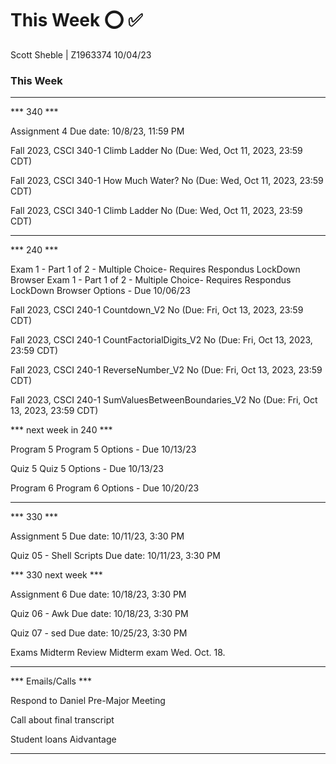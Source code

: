 # This Week      ⭕ ✅ 
Scott Sheble | Z1963374                                                                 10/04/23              
### This Week ###
__________________________________________________________________________________________________



*** 340 ***

Assignment 4
Due date: 10/8/23, 11:59 PM

Fall 2023, CSCI 340-1	Climb Ladder	No	(Due: Wed, Oct 11, 2023, 23:59 CDT)	

Fall 2023, CSCI 340-1	How Much Water?	No	(Due: Wed, Oct 11, 2023, 23:59 CDT)

Fall 2023, CSCI 340-1	Climb Ladder	No	(Due: Wed, Oct 11, 2023, 23:59 CDT)

***

*** 240 ***

Exam 1 - Part 1 of 2 - Multiple Choice- Requires Respondus LockDown Browser  Exam 1 - Part 1 of 2 - Multiple Choice- Requires Respondus LockDown Browser Options - Due 10/06/23

Fall 2023, CSCI 240-1	Countdown_V2	No	(Due: Fri, Oct 13, 2023, 23:59 CDT)

Fall 2023, CSCI 240-1	CountFactorialDigits_V2	No	(Due: Fri, Oct 13, 2023, 23:59 CDT)

Fall 2023, CSCI 240-1	ReverseNumber_V2	No	(Due: Fri, Oct 13, 2023, 23:59 CDT)

Fall 2023, CSCI 240-1	SumValuesBetweenBoundaries_V2	No	(Due: Fri, Oct 13, 2023, 23:59 CDT)

*** next week in 240 ***

Program 5  Program 5 Options - Due 10/13/23

Quiz 5  Quiz 5 Options - Due 10/13/23

Program 6  Program 6 Options - Due 10/20/23

***

*** 330 ***

Assignment 5
Due date: 10/11/23, 3:30 PM

Quiz 05 - Shell Scripts
Due date: 10/11/23, 3:30 PM

*** 330 next week ***

Assignment 6
Due date: 10/18/23, 3:30 PM

Quiz 06 - Awk
Due date: 10/18/23, 3:30 PM

Quiz 07 - sed
Due date: 10/25/23, 3:30 PM


Exams  Midterm Review
Midterm exam Wed. Oct. 18.

***

*** Emails/Calls ***

Respond to Daniel Pre-Major Meeting

Call about final transcript

Student loans Aidvantage

***









